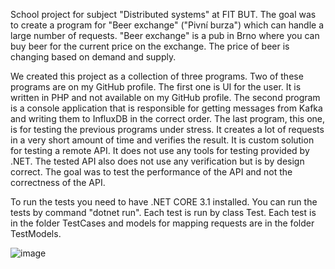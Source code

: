 School project for subject "Distributed systems" at FIT BUT. The goal was to create a program for "Beer exchange" ("Pivní burza") which can handle a large number of requests. 
"Beer exchange" is a pub in Brno where you can buy beer for the current price on the exchange. The price of beer is changing based on demand and supply.

We created this project as a collection of three programs. Two of these programs are on my GitHub profile. The first one is UI for the user. It is written in PHP and not available on my GitHub profile.
The second program is a console application that is responsible for getting messages from Kafka and writing them to InfluxDB in the correct order. The last program, this one, is for testing the previous programs under stress.
It creates a lot of requests in a very short amount of time and verifies the result. It is custom solution for testing a remote API. It does not use any tools for testing provided by .NET. 
The tested API also does not use any verification but is by design correct. The goal was to test the performance of the API and not the correctness of the API.


To run the tests you need to have .NET CORE 3.1 installed. You can run the tests by command "dotnet run".
Each test is run by class Test. Each test is in the folder TestCases and models for mapping requests are in the folder TestModels.

![image](https://github.com/xsojka04/TestPdb/assets/52315948/a2209fb5-728f-4b26-9b39-de4d6e6e387c)
